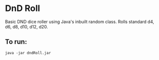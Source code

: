 # DnD Roll
Basic DND dice roller using Java's inbuilt random class. Rolls standard d4, d6, d8, d10, d12, d20.

## To run:
`java -jar dndRoll.jar`